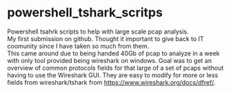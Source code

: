 # powershell_tshark_scritps
Powershell tsahrk scripts to help with large scale pcap analysis.  
My first submission on github. Thought it important to give back to IT coomunity since I have taken so much from them.  
This came around due to being handed 40Gb of pcap to analyze in a week with only tool provided being wireshark on windows. Goal was to get an overview of common protocols fields for that large of a set of pcaps without having to use the Wireshark GUI. They are easy to modify for more or less fields from wireshark/tshark from https://www.wireshark.org/docs/dfref/.
